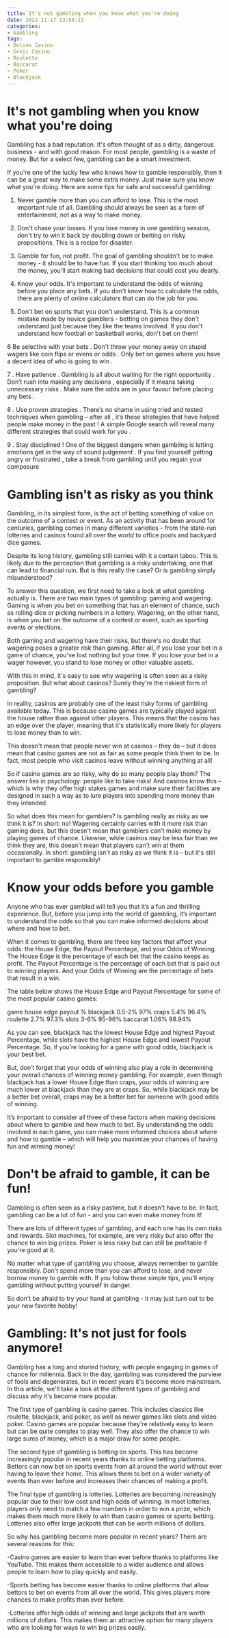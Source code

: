```yaml
---
title: It's not gambling when you know what you're doing
date: 2022-11-17 13:53:13
categories:
- Gambling
tags:
- Online Casino
- Genii Casino
- Roulette
- Baccarat
- Poker
- Blackjack
---
```



#  It's not gambling when you know what you're doing

Gambling has a bad reputation. It's often thought of as a dirty, dangerous business - and with good reason. For most people, gambling is a waste of money. But for a select few, gambling can be a smart investment.

If you're one of the lucky few who knows how to gamble responsibly, then it can be a great way to make some extra money. Just make sure you know what you're doing. Here are some tips for safe and successful gambling:

1. Never gamble more than you can afford to lose. This is the most important rule of all. Gambling should always be seen as a form of entertainment, not as a way to make money.

2. Don't chase your losses. If you lose money in one gambling session, don't try to win it back by doubling down or betting on risky propositions. This is a recipe for disaster.

3. Gamble for fun, not profit. The goal of gambling shouldn't be to make money - it should be to have fun. If you start thinking too much about the money, you'll start making bad decisions that could cost you dearly.

4. Know your odds. It's important to understand the odds of winning before you place any bets. If you don't know how to calculate the odds, there are plenty of online calculators that can do the job for you.

5. Don't bet on sports that you don't understand. This is a common mistake made by novice gamblers - betting on games they don't understand just because they like the teams involved. If you don't understand how football or basketball works, don't bet on them!

6 Be selective with your bets . Don't throw your money away on stupid wagers like coin flips or evens or odds . Only bet on games where you have a decent idea of who is going to win .


7 . Have patience . Gambling is all about waiting for the right opportunity . Don’t rush into making any decisions , especially if it means taking unnecessary risks . Make sure the odds are in your favour before placing any bets .

 8 . Use proven strategies . There’s no shame in using tried and tested techniques when gambling – after all , it’s these strategies that have helped people make money in the past ! A simple Google search will reveal many different strategies that could work for you .  

 9 . Stay disciplined ! One of the biggest dangers when gambling is letting emotions get in the way of sound judgement . If you find yourself getting angry or frustrated , take a break from gambling until you regain your composure

#  Gambling isn't as risky as you think

Gambling, in its simplest form, is the act of betting something of value on the outcome of a contest or event. As an activity that has been around for centuries, gambling comes in many different varieties – from the state-run lotteries and casinos found all over the world to office pools and backyard dice games.

Despite its long history, gambling still carries with it a certain taboo. This is likely due to the perception that gambling is a risky undertaking, one that can lead to financial ruin. But is this really the case? Or is gambling simply misunderstood?

To answer this question, we first need to take a look at what gambling actually is. There are two main types of gambling: gaming and wagering. Gaming is when you bet on something that has an element of chance, such as rolling dice or picking numbers in a lottery. Wagering, on the other hand, is when you bet on the outcome of a contest or event, such as sporting events or elections.

Both gaming and wagering have their risks, but there's no doubt that wagering poses a greater risk than gaming. After all, if you lose your bet in a game of chance, you've lost nothing but your time. If you lose your bet in a wager however, you stand to lose money or other valuable assets.

With this in mind, it's easy to see why wagering is often seen as a risky proposition. But what about casinos? Surely they're the riskiest form of gambling?

In reality, casinos are probably one of the least risky forms of gambling available today. This is because casino games are typically played against the house rather than against other players. This means that the casino has an edge over the player, meaning that it's statistically more likely for players to lose money than to win.

This doesn't mean that people never win at casinos – they do – but it does mean that casino games are not as fair as some people think them to be. In fact, most people who visit casinos leave without winning anything at all!

So if casino games are so risky, why do so many people play them? The answer lies in psychology: people like to take risks! And casinos know this – which is why they offer high stakes games and make sure their facilities are designed in such a way as to lure players into spending more money than they intended.

So what does this mean for gamblers? Is gambling really as risky as we think it is? In short: no! Wagering certainly carries with it more risk than gaming does, but this doesn't mean that gamblers can't make money by playing games of chance. Likewise, while casinos may be less fair than we think they are, this doesn't mean that players can't win at them occasionally. In short: gambling isn't as risky as we think it is – but it's still important to gamble responsibly!

#  Know your odds before you gamble

Anyone who has ever gambled will tell you that it’s a fun and thrilling experience. But, before you jump into the world of gambling, it’s important to understand the odds so that you can make informed decisions about where and how to bet.

When it comes to gambling, there are three key factors that affect your odds: the House Edge, the Payout Percentage, and your Odds of Winning. The House Edge is the percentage of each bet that the casino keeps as profit. The Payout Percentage is the percentage of each bet that is paid out to winning players. And your Odds of Winning are the percentage of bets that result in a win.

The table below shows the House Edge and Payout Percentage for some of the most popular casino games:

game house edge payout % blackjack 0.5-2% 97% craps 5.4% 96.4% roulette 2.7% 97.3% slots 3-6% 95-96% baccarat 1.06% 98.94%

As you can see, blackjack has the lowest House Edge and highest Payout Percentage, while slots have the highest House Edge and lowest Payout Percentage. So, if you’re looking for a game with good odds, blackjack is your best bet.

But, don’t forget that your odds of winning also play a role in determining your overall chances of winning money gambling. For example, even though blackjack has a lower House Edge than craps, your odds of winning are much lower at blackjack than they are at craps. So, while blackjack may be a better bet overall, craps may be a better bet for someone with good odds of winning.

It’s important to consider all three of these factors when making decisions about where to gamble and how much to bet. By understanding the odds involved in each game, you can make more informed choices about where and how to gamble – which will help you maximize your chances of having fun and winning money!

#  Don't be afraid to gamble, it can be fun!

Gambling is often seen as a risky pastime, but it doesn't have to be. In fact, gambling can be a lot of fun - and you can even make money from it!

There are lots of different types of gambling, and each one has its own risks and rewards. Slot machines, for example, are very risky but also offer the chance to win big prizes. Poker is less risky but can still be profitable if you're good at it.

No matter what type of gambling you choose, always remember to gamble responsibly. Don't spend more than you can afford to lose, and never borrow money to gamble with. If you follow these simple tips, you'll enjoy gambling without putting yourself in danger.

So don't be afraid to try your hand at gambling - it may just turn out to be your new favorite hobby!

#  Gambling: It's not just for fools anymore!

Gambling has a long and storied history, with people engaging in games of chance for millennia. Back in the day, gambling was considered the purview of fools and degenerates, but in recent years it's become more mainstream. In this article, we'll take a look at the different types of gambling and discuss why it's become more popular.

The first type of gambling is casino games. This includes classics like roulette, blackjack, and poker, as well as newer games like slots and video poker. Casino games are popular because they're relatively easy to learn but can be quite complex to play well. They also offer the chance to win large sums of money, which is a major draw for some people.

The second type of gambling is betting on sports. This has become increasingly popular in recent years thanks to online betting platforms. Bettors can now bet on sports events from all around the world without ever having to leave their home. This allows them to bet on a wider variety of events than ever before and increases their chances of making a profit.

The final type of gambling is lotteries. Lotteries are becoming increasingly popular due to their low cost and high odds of winning. In most lotteries, players only need to match a few numbers in order to win a prize, which makes them much more likely to win than casino games or sports betting. Lotteries also offer large jackpots that can be worth millions of dollars.


So why has gambling become more popular in recent years? There are several reasons for this:

-Casino games are easier to learn than ever before thanks to platforms like YouTube. This makes them accessible to a wider audience and allows people to learn how to play quickly and easily.

-Sports betting has become easier thanks to online platforms that allow bettors to bet on events from all over the world. This gives players more chances to make profits than ever before.

-Lotteries offer high odds of winning and large jackpots that are worth millions of dollars. This makes them an attractive option for many players who are looking for ways to win big prizes easily.